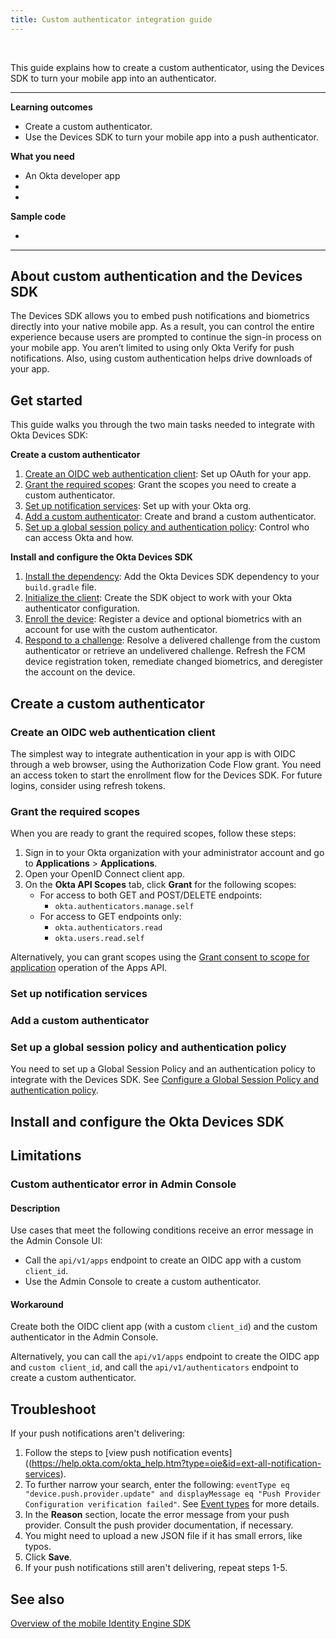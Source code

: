 ```yaml
---
title: Custom authenticator integration guide
---
```


<ApiLifecycle access="ie" /><br>

This guide explains how to create a custom authenticator, using the Devices SDK to turn your mobile app into an authenticator.

---
**Learning outcomes**

* Create a custom authenticator.
* Use the Devices SDK to turn your mobile app into a push authenticator.

**What you need**

* An Okta developer app
* <StackSnippet snippet="notifservicelink" inline />
* <StackSnippet snippet="appreq" inline />

**Sample code**

* <StackSnippet snippet="samplecode" />

---

## About custom authentication and the Devices SDK

The Devices SDK allows you to embed push notifications and biometrics directly into your native mobile app. As a result, you can control the entire experience because users are prompted to continue the sign-in process on your mobile app. You aren’t limited to using only Okta Verify for push notifications. Also, using custom authentication helps drive downloads of your app.

## Get started

This guide walks you through the two main tasks needed to integrate with Okta Devices SDK:

**Create a custom authenticator**

1. [Create an OIDC web authentication client](#create-an-oidc-web-authentication-client): Set up OAuth for your app.
2. [Grant the required scopes](#grant-the-required-scopes): Grant the scopes you need to create a custom authenticator.
3. [Set up notification services](#set-up-notification-services): Set up <StackSnippet snippet="notifservicelong" inline /> with your Okta org.
4. [Add a custom authenticator](#add-a-custom-authenticator): Create and brand a custom authenticator.
5. [Set up a global session policy and authentication policy](#set-up-a-global-session-policy-and-authentication-policy): Control who can access Okta and how.

**Install and configure the Okta Devices SDK**

1. [Install the dependency](#install-the-dependency): Add the Okta Devices SDK dependency to your `build.gradle` file.
2. [Initialize the client](#initialize-the-client): Create the SDK object to work with your Okta authenticator configuration.
3. [Enroll the device](#enroll-the-device): Register a device and optional biometrics with an account for use with the custom authenticator.
4. [Respond to a challenge](#respond-to-a-challenge): Resolve a delivered challenge from the custom authenticator or retrieve an undelivered challenge. Refresh the FCM device registration token, remediate changed biometrics, and deregister the account on the device.

<!-- Flow-type DIAGRAM -->

## Create a custom authenticator

<!-- Console flow DIAGRAM -->

### Create an OIDC web authentication client

The simplest way to integrate authentication in your app is with OIDC through a web browser, using the Authorization Code Flow grant. You need an access token to start the enrollment flow for the Devices SDK. For future logins, consider using refresh tokens. <StackSnippet snippet="samplecode" inline />

### Grant the required scopes

When you are ready to grant the required scopes, follow these steps:

1. Sign in to your Okta organization with your administrator account and go to **Applications** > **Applications**.
2. Open your OpenID Connect client app.
3. On the **Okta API Scopes** tab, click **Grant** for the following scopes:
   * For access to both GET and POST/DELETE endpoints:
      * `okta.authenticators.manage.self`
   * For access to GET endpoints only:
      * `okta.authenticators.read`
      * `okta.users.read.self`

Alternatively, you can grant scopes using the [Grant consent to scope for application](/docs/reference/api/apps/#application-oauth-2-0-scope-consent-grant-operations) operation of the Apps API.

### Set up notification services

<StackSnippet snippet="notifserviceadminconsole" />

### Add a custom authenticator

<StackSnippet snippet="customauthenticatoradminconsole" />

### Set up a global session policy and authentication policy

You need to set up a Global Session Policy and an authentication policy to integrate with the Devices SDK. See [Configure a Global Session Policy and authentication policy](/docs/guides/configure-signon-policy/main/).

## Install and configure the Okta Devices SDK

<StackSnippet snippet="sdksteps" />

## Limitations

### Custom authenticator error in Admin Console

#### Description

Use cases that meet the following conditions receive an error message in the Admin Console UI:

* Call the `api/v1/apps` endpoint to create an OIDC app with a custom `client_id`.
* Use the Admin Console to create a custom authenticator.

#### Workaround

Create both the OIDC client app (with a custom `client_id`) and the custom authenticator in the Admin Console.

Alternatively, you can call the `api/v1/apps` endpoint to create the OIDC app and `custom client_id`, and call the `api/v1/authenticators` endpoint to create a custom authenticator.

## Troubleshoot

If your push notifications aren't delivering:

1. Follow the steps to [view push notification events]((https://help.okta.com/okta_help.htm?type=oie&id=ext-all-notification-services).
2. To further narrow your search, enter the following: `eventType eq "device.push.provider.update" and displayMessage eq "Push Provider Configuration verification failed"`. See [Event types](/docs/reference/api/event-types/) for more details.
3. In the **Reason** section, locate the error message from your push provider. Consult the push provider documentation, if necessary.
4. You might need to upload a new JSON file if it has small errors, like typos.
5. Click **Save**.
6. If your push notifications still aren't delivering, repeat steps 1-5.

## See also

[Overview of the mobile Identity Engine SDK](/docs/guides/mobile-idx-sdk-overview/android/main/)
